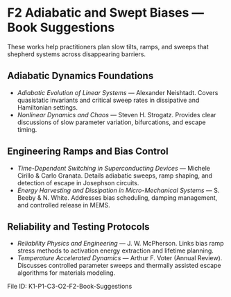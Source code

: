 # F2 Adiabatic and Swept Biases — Book Suggestions

These works help practitioners plan slow tilts, ramps, and sweeps that shepherd systems across disappearing barriers.

## Adiabatic Dynamics Foundations
- *Adiabatic Evolution of Linear Systems* — Alexander Neishtadt. Covers quasistatic invariants and critical sweep rates in dissipative and Hamiltonian settings.
- *Nonlinear Dynamics and Chaos* — Steven H. Strogatz. Provides clear discussions of slow parameter variation, bifurcations, and escape timing.

## Engineering Ramps and Bias Control
- *Time-Dependent Switching in Superconducting Devices* — Michele Cirillo & Carlo Granata. Details adiabatic sweeps, ramp shaping, and detection of escape in Josephson circuits.
- *Energy Harvesting and Dissipation in Micro-Mechanical Systems* — S. Beeby & N. White. Addresses bias scheduling, damping management, and controlled release in MEMS.

## Reliability and Testing Protocols
- *Reliability Physics and Engineering* — J. W. McPherson. Links bias ramp stress methods to activation energy extraction and lifetime planning.
- *Temperature Accelerated Dynamics* — Arthur F. Voter (Annual Review). Discusses controlled parameter sweeps and thermally assisted escape algorithms for materials modeling.

File ID: K1-P1-C3-O2-F2-Book-Suggestions
